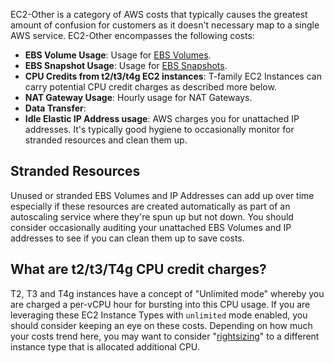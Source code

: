 EC2-Other is a category of AWS costs that typically causes the greatest amount of confusion for customers as it doesn't necessary map to a single AWS service. EC2-Other encompasses the following costs:

* **EBS Volume Usage**: Usage for [EBS Volumes](ebs-pricing.md).
* **EBS Snapshot Usage**: Usage for [EBS Snapshots](ebs-pricing.md).
* **CPU Credits from t2/t3/t4g EC2 instances**: T-family EC2 Instances can carry potential CPU credit charges as described more below. 
* **NAT Gateway Usage**: Hourly usage for NAT Gateways. 
* **Data Transfer**: 
* **Idle Elastic IP Address usage**: AWS charges you for unattached IP addresses. It's typically good hygiene to occasionally monitor for stranded resources and clean them up. 


## Stranded Resources

Unused or stranded EBS Volumes and IP Addresses can add up over time especially if these resources are created automatically as part of an autoscaling service where they're spun up but not down. You should consider occasionally auditing your unattached EBS Volumes and IP addresses to see if you can clean them up to save costs.


## What are t2/t3/T4g CPU credit charges?

T2, T3 and T4g instances have a concept of "Unlimited mode" whereby you are charged a per-vCPU hour for bursting into this CPU usage. If you are leveraging these EC2 Instance Types with `unlimited` mode enabled, you should consider keeping an eye on these costs. Depending on how much your costs trend here, you may want to consider "[rightsizing](../concepts/rightsizing.md)" to a different instance type that is allocated additional CPU. 